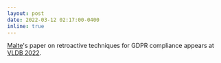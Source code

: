 ```yaml
---
layout: post
date: 2022-03-12 02:17:00-0400
inline: true
---
```


[Malte](https://cs.brown.edu/people/malte)'s paper on retroactive techniques for GDPR compliance appears at [VLDB 2022](https://vldb.org/pvldb/vol15/p958-george.pdf).
